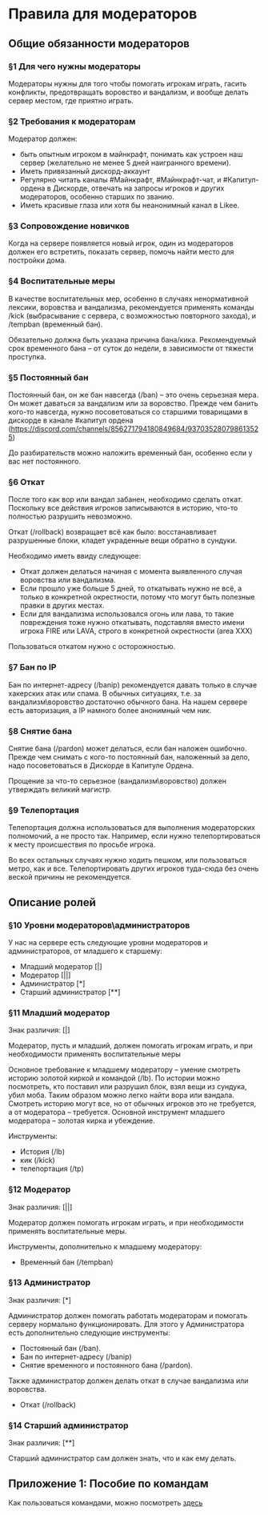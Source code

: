 # Правила для модераторов

## Общие обязанности модераторов

### §1 Для чего нужны модераторы
Модераторы нужны для того чтобы помогать игрокам играть, гасить конфликты, предотвращать воровство и вандализм, и вообще делать сервер местом, где приятно играть.

### §2 Требования к модераторам
Модератор должен: 

* быть опытным игроком в майнкрафт, 
понимать как устроен наш сервер (желательно не менее 5 дней наигранного времени).
* Иметь привязанный дискорд-аккаунт 
* Регулярно читать каналы #Майнкрафт, #Майнкрафт-чат, и #Капитул-ордена в Дискорде, отвечать на запросы игроков и других модераторов, особенно старших по званию.
* Иметь красивые глаза или хотя бы неанонимный канал в Likee.

### §3 Сопровождение новичков
Когда на сервере появляется новый игрок, один из модераторов должен его встретить, показать сервер, помочь найти место для постройки дома.

### §4 Воспитательные меры
В качестве воспитательных мер, особенно в случаях ненормативной лексики, воровства и вандализма, рекомендуется применять команды /kick (выбрасывание с сервера, с возможностью повторного захода), и /tempban (временный бан). 

Обязательно должна быть указана причина бана/кика. Рекомендуемый срок временного бана – от суток до недели, в зависимости от тяжести проступка.

### §5 Постоянный бан
Постоянный бан, он же бан навсегда (/ban) – это очень серьезная мера. Он может даваться за вандализм или за воровство. Прежде чем банить кого-то навсегда, нужно посоветоваться со старшими товарищами в дискорде в канале  #капитул ордена (https://discord.com/channels/856271794180849684/937035280798613525)

До разбирательств можно наложить временный бан, особенно если у вас нет постоянного. 

### §6 Откат
После того как вор или вандал забанен, необходимо сделать откат.  Поскольку все действия игроков записываются в историю, что-то полностью разрушить невозможно.

Откат (/rollback) возвращает всё как было: восстанавливает разрушенные блоки,  кладет украденные вещи обратно в сундуки.  

Необходимо иметь ввиду следующее:

* Откат должен делаться начиная с момента выявленного случая воровства или вандализма. 
* Если прошло уже больше 5 дней, то откатывать нужно не всё, а только в конкретной окрестности, потому что могут быть полезные правки в других местах. 
* Если для вандализма использовался огонь или лава, то такие повреждения тоже нужно откатывать, подставляя вместо имени игрока  FIRE  или LAVA,  строго в конкретной окрестности (area XXX)

Пользоваться откатом нужно с осторожностью.

### §7 Бан по IP
Бан по интернет-адресу (/banip) рекомендуется давать только в случае хакерских атак или спама.  В обычных ситуациях, т.е. за вандализм\воровство достаточно обычного бана. На нашем сервере есть авторизация, а IP намного более анонимный чем ник.

### §8 Снятие бана
Снятие бана (/pardon) может делаться, если бан наложен ошибочно. Прежде чем снимать с кого-то постоянный бан, наложенный за дело, надо посоветоваться в Дискорде в  Капитуле Ордена.

Прощение за что-то серьезное (вандализм\воровство) должен утверждать великий магистр.

### §9 Телепортация
Телепортация должна использоваться для выполнения модераторских полномочий, а не просто так. Например, если нужно телепортироваться к месту происшествия по просьбе игрока. 

Во всех остальных случаях нужно ходить пешком, или пользоваться метро, как и все. Телепортировать других игроков туда-сюда без очень веской причины не рекомендуется.

## Описание ролей
### §10 Уровни модераторов\администраторов
 У нас на сервере есть следующие уровни модераторов и администраторов, от младшего к старшему:

* Младший модератор [|] 
* Модератор [||]
* Администратор [*]
* Старший администратор [**]

### §11 Младший модератор
Знак различия: [|]

Модератор, пусть и младший, должен помогать игрокам играть, и при необходимости применять воспитательные меры

Основное требование к младшему модератору – умение смотреть историю золотой киркой и командой (/lb). По истории можно посмотреть, кто поставил или разрушил блок, взял вещи из сундука, убил моба. Таким образом можно легко найти вора или вандала. 
Смотреть историю могут все, но от обычных игроков это не требуется, а от модератора – требуется. 
Основной инструмент младшего модератора – золотая кирка и убеждение. 

Инструменты:

* История (/lb)
* кик (/kick)
* телепортация (/tp)

### §12 Модератор
Знак различия:  [||]

Модератор должен помогать игрокам играть, и при необходимости применять воспитательные меры.

Инструменты, дополнительно к младшему модератору:

* Временный бан (/tempban)

### §13 Администратор
Знак различия: [*]

Администратор должен помогать работать модераторам и помогать серверу нормально функционировать. Для этого у Администратора есть  дополнительно следующие инструменты:

* Постоянный бан (/ban). 
* Бан по интернет-адресу (/banip)
* Снятие временного и постоянного бана (/pardon). 

Также администратор должен делать откат в случае вандализма или воровства. 

* Откат (/rollback) 

### §14 Старший администратор
Знак различия: [**]

Старший администратор сам должен знать, что и как ему делать.

## Приложение 1: Пособие по командам
Как пользоваться командами, можно посмотреть [здесь](moderation.md)


